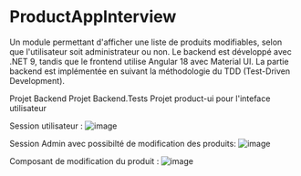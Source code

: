# ProductAppInterview

Un module permettant d'afficher une liste de produits modifiables, selon que l'utilisateur soit administrateur ou non. Le backend est développé avec .NET 9, tandis que le frontend utilise Angular 18 avec Material UI. La partie backend est implémentée en suivant la méthodologie du TDD (Test-Driven Development).

Projet Backend
Projet Backend.Tests 
Projet product-ui pour l'inteface utilisateur


Session utilisateur : 
![image](https://github.com/user-attachments/assets/f470de86-a273-4e46-a95c-41783d485297)

Session Admin avec possibilté de modification des produits: 
![image](https://github.com/user-attachments/assets/93d6ea4b-bb26-4301-95be-ec45447fe791)

Composant de modification du produit :
![image](https://github.com/user-attachments/assets/ec386a1a-2347-43e3-bc5c-f8a80c241e72)

